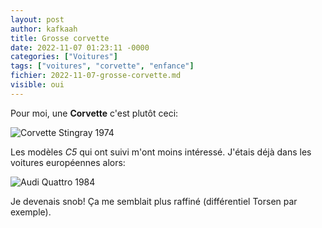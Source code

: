 ```yaml
---
layout: post
author: kafkaah
title: Grosse corvette
date: 2022-11-07 01:23:11 -0000
categories: ["Voitures"]
tags: ["voitures", "corvette", "enfance"]
fichier: 2022-11-07-grosse-corvette.md
visible: oui
---
```


Pour moi, une **Corvette** c'est plutôt ceci:

![Corvette Stingray 1974](https://www.corvsport.com/wp-content/uploads/2017/02/Screenshot-2017-02-10-08.54.55.png)

Les modèles *C5* qui ont suivi m'ont moins intéressé.  J'étais déjà dans les voitures européennes alors:

![Audi Quattro 1984](https://www.motortrend.com/uploads/2021/10/1984-Audi-Sport-48.jpg)

Je devenais snob!  Ça me semblait plus raffiné (différentiel Torsen par exemple).

